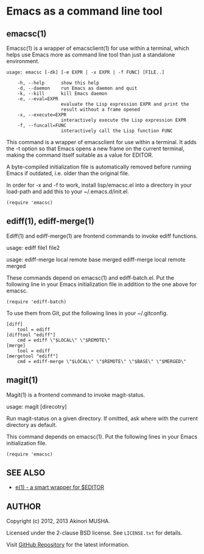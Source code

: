 # Emacs as a command line tool

## emacsc(1)

Emacsc(1) is a wrapper of emacsclient(1) for use within a terminal,
which helps use Emacs more as command line tool than just a standalone
environment.

    usage: emacsc [-dk] [-e EXPR | -x EXPR | -f FUNC] [FILE..]

        -h, --help      show this help
        -d, --daemon    run Emacs as daemon and quit
        -k, --kill      kill Emacs daemon
        -e, --eval=EXPR
                        evaluate the Lisp expression EXPR and print the
                        result without a frame opened
        -x, --execute=EXPR
                        interactively execute the Lisp expression EXPR
        -f, --funcall=FUNC
                        interactively call the Lisp function FUNC

This command is a wrapper of emacsclient for use within a terminal.
It adds the -t option so that Emacs opens a new frame on the current
terminal, making the command itself suitable as a value for EDITOR.

A byte-compiled initialization file is automatically removed before
running Emacs if outdated, i.e. older than the original file.

In order for -x and -f to work, install lisp/emacsc.el into a
directory in your load-path and add this to your ~/.emacs.d/init.el.

    (require 'emacsc)

## ediff(1), ediff-merge(1)

Ediff(1) and ediff-merge(1) are frontend commands to invoke ediff
functions.

usage: ediff file1 file2

usage: ediff-merge local remote base merged
       ediff-merge local remote merged

These commands depend on emacsc(1) and ediff-batch.el.  Put the
following line in your Emacs initialization file in addition to the
one above for emacsc.

    (require 'ediff-batch)

To use them from Git, put the following lines in your ~/.gitconfig.

    [diff]
        tool = ediff
    [difftool "ediff"]
        cmd = ediff \"$LOCAL\" \"$REMOTE\"
    [merge]
        tool = ediff
    [mergetool "ediff"]
        cmd = ediff-merge \"$LOCAL\" \"$REMOTE\" \"$BASE\" \"$MERGED\"

## magit(1)

Magit(1) is a frontend command to invoke magit-status.

usage: magit [direcotry]

Run magit-status on a given directory.  If omitted, ask where with the
current directory as default.

This command depends on emacsc(1).  Put the following lines in your
Emacs initialization file.

    (require 'emacsc)

## SEE ALSO

- [e(1) - a smart wrapper for $EDITOR](https://github.com/knu/e)

## AUTHOR

Copyright (c) 2012, 2013 Akinori MUSHA.

Licensed under the 2-clause BSD license.  See `LICENSE.txt` for
details.

Visit [GitHub Repository](https://github.com/knu/emacsc) for the latest
information.
